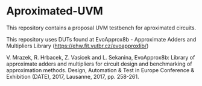 # Aproximated-UVM
This repository contains a proposal UVM testbench for aproximated circuits.

This repository uses DUTs found at EvoApprox8b - Approximate Adders and Multipliers Library (https://ehw.fit.vutbr.cz/evoapproxlib/)

V. Mrazek, R. Hrbacek, Z. Vasicek and L. Sekanina, EvoApprox8b: Library of approximate adders and multipliers for circuit design and benchmarking of approximation methods. Design, Automation & Test in Europe Conference & Exhibition (DATE), 2017, Lausanne, 2017, pp. 258-261.
